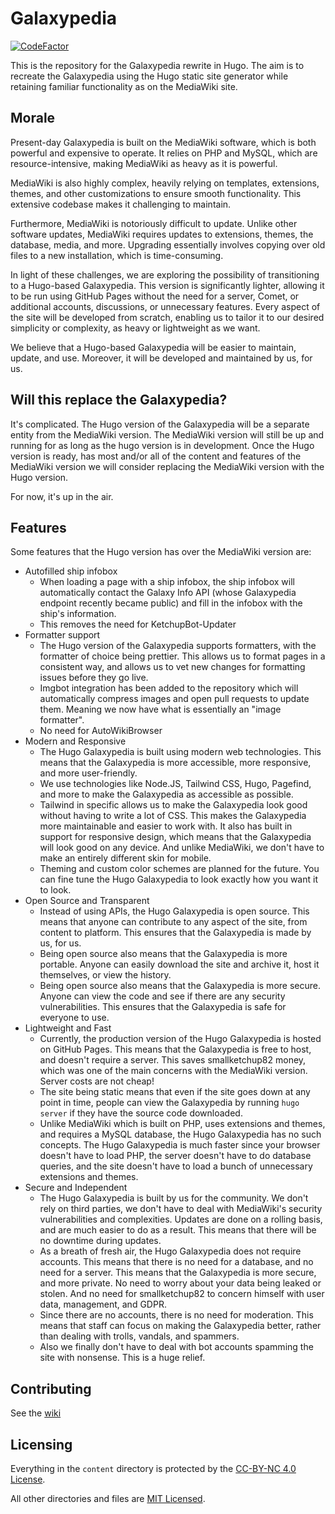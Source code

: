 # Galaxypedia

[![CodeFactor](https://www.codefactor.io/repository/github/galaxypedia-wiki/galaxypedia/badge)](https://www.codefactor.io/repository/github/galaxypedia-wiki/galaxypedia)

This is the repository for the Galaxypedia rewrite in Hugo. The aim is to recreate the Galaxypedia using the Hugo static site generator while retaining familiar functionality as on the MediaWiki site.

## Morale

Present-day Galaxypedia is built on the MediaWiki software, which is both powerful and expensive to operate. It relies on PHP and MySQL, which are resource-intensive, making MediaWiki as heavy as it is powerful.

MediaWiki is also highly complex, heavily relying on templates, extensions, themes, and other customizations to ensure smooth functionality. This extensive codebase makes it challenging to maintain.

Furthermore, MediaWiki is notoriously difficult to update. Unlike other software updates, MediaWiki requires updates to extensions, themes, the database, media, and more. Upgrading essentially involves copying over old files to a new installation, which is time-consuming.

In light of these challenges, we are exploring the possibility of transitioning to a Hugo-based Galaxypedia. This version is significantly lighter, allowing it to be run using GitHub Pages without the need for a server, Comet, or additional accounts, discussions, or unnecessary features. Every aspect of the site will be developed from scratch, enabling us to tailor it to our desired simplicity or complexity, as heavy or lightweight as we want.

We believe that a Hugo-based Galaxypedia will be easier to maintain, update, and use. Moreover, it will be developed and maintained by us, for us.

## Will this replace the Galaxypedia?

It's complicated. The Hugo version of the Galaxypedia will be a separate entity from the MediaWiki version. The MediaWiki version will still be up and running for as long as the hugo version is in development. Once the Hugo version is ready, has most and/or all of the content and features of the MediaWiki version we will consider replacing the MediaWiki version with the Hugo version.

For now, it's up in the air.

## Features

Some features that the Hugo version has over the MediaWiki version are:

- Autofilled ship infobox
  - When loading a page with a ship infobox, the ship infobox will automatically contact the Galaxy Info API (whose Galaxypedia endpoint recently became public) and fill in the infobox with the ship's information.
  - This removes the need for KetchupBot-Updater
- Formatter support
  - The Hugo version of the Galaxypedia supports formatters, with the formatter of choice being prettier. This allows us to format pages in a consistent way, and allows us to vet new changes for formatting issues before they go live.
  - Imgbot integration has been added to the repository which will automatically compress images and open pull requests to update them. Meaning we now have what is essentially an "image formatter".
  - No need for AutoWikiBrowser
- Modern and Responsive
  - The Hugo Galaxypedia is built using modern web technologies. This means that the Galaxypedia is more accessible, more responsive, and more user-friendly.
  - We use technologies like Node.JS, Tailwind CSS, Hugo, Pagefind, and more to make the Galaxypedia as accessible as possible.
  - Tailwind in specific allows us to make the Galaxypedia look good without having to write a lot of CSS. This makes the Galaxypedia more maintainable and easier to work with. It also has built in support for responsive design, which means that the Galaxypedia will look good on any device. And unlike MediaWiki, we don't have to make an entirely different skin for mobile.
  - Theming and custom color schemes are planned for the future. You can fine tune the Hugo Galaxypedia to look exactly how you want it to look.
- Open Source and Transparent
  - Instead of using APIs, the Hugo Galaxypedia is open source. This means that anyone can contribute to any aspect of the site, from content to platform. This ensures that the Galaxypedia is made by us, for us.
  - Being open source also means that the Galaxypedia is more portable. Anyone can easily download the site and archive it, host it themselves, or view the history.
  - Being open source also means that the Galaxypedia is more secure. Anyone can view the code and see if there are any security vulnerabilities. This ensures that the Galaxypedia is safe for everyone to use.
- Lightweight and Fast
  - Currently, the production version of the Hugo Galaxypedia is hosted on GitHub Pages. This means that the Galaxypedia is free to host, and doesn't require a server. This saves smallketchup82 money, which was one of the main concerns with the MediaWiki version. Server costs are not cheap!
  - The site being static means that even if the site goes down at any point in time, people can view the Galaxypedia by running `hugo server` if they have the source code downloaded.
  - Unlike MediaWiki which is built on PHP, uses extensions and themes, and requires a MySQL database, the Hugo Galaxypedia has no such concepts. The Hugo Galaxypedia is much faster since your browser doesn't have to load PHP, the server doesn't have to do database queries, and the site doesn't have to load a bunch of unnecessary extensions and themes.
- Secure and Independent
  - The Hugo Galaxypedia is built by us for the community. We don't rely on third parties, we don't have to deal with MediaWiki's security vulnerabilities and complexities. Updates are done on a rolling basis, and are much easier to do as a result. This means that there will be no downtime during updates.
  - As a breath of fresh air, the Hugo Galaxypedia does not require accounts. This means that there is no need for a database, and no need for a server. This means that the Galaxypedia is more secure, and more private. No need to worry about your data being leaked or stolen. And no need for smallketchup82 to concern himself with user data, management, and GDPR.
  - Since there are no accounts, there is no need for moderation. This means that staff can focus on making the Galaxypedia better, rather than dealing with trolls, vandals, and spammers.
  - Also we finally don't have to deal with bot accounts spamming the site with nonsense. This is a huge relief.

## Contributing

See the [wiki](https://github.com/Galaxypedia-Wiki/Galaxypedia-Hugo/wiki)

## Licensing

Everything in the `content` directory is protected by the [CC-BY-NC 4.0 License](https://creativecommons.org/licenses/by-nc/4.0/).

All other directories and files are [MIT Licensed](https://en.wikipedia.org/wiki/MIT_License).

